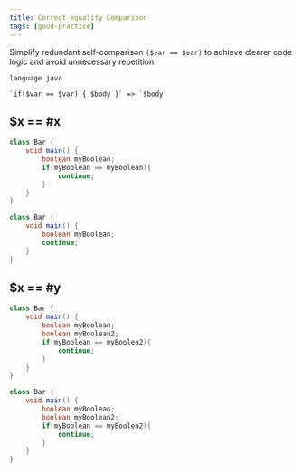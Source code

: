 ```yaml
---
title: Correct equality Comparison
tags: [good-practice]
---
```


Simplify redundant self-comparison `($var == $var)` to achieve clearer code logic and avoid unnecessary repetition.

```grit
language java

`if($var == $var) { $body }` => `$body`
```

## $x == #x

```java
class Bar {
    void main() {
        boolean myBoolean;
        if(myBoolean == myBoolean){
            continue;
        }
    }
}
```

```java
class Bar {
    void main() {
        boolean myBoolean;
        continue;
    }
}
```

## $x == #y

```java
class Bar {
    void main() {
        boolean myBoolean;
        boolean myBoolean2;
        if(myBoolean == myBoolea2){
            continue;
        }
    }
}
```

```java
class Bar {
    void main() {
        boolean myBoolean;
        boolean myBoolean2;
        if(myBoolean == myBoolea2){
            continue;
        }
    }
}
```
